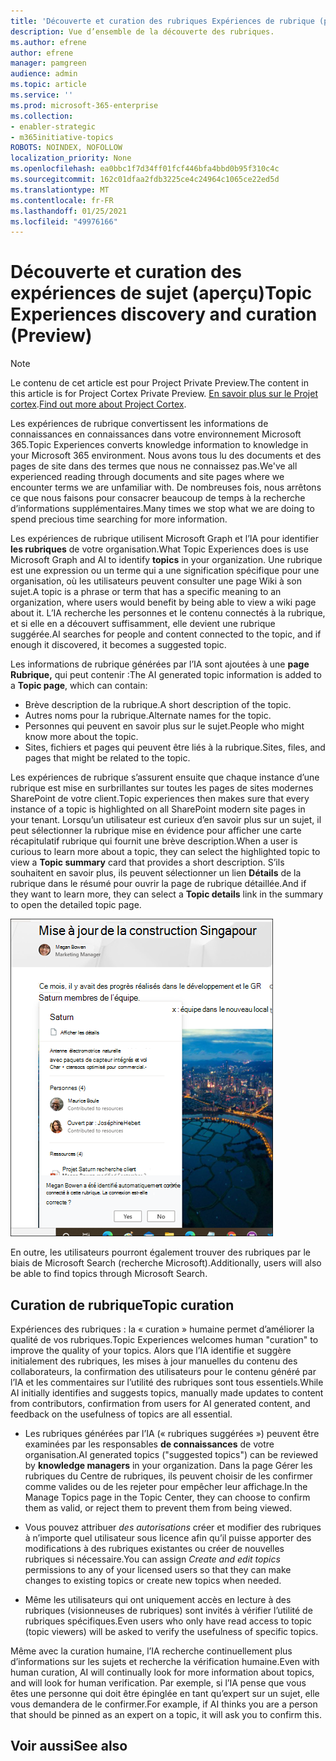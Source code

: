 ```yaml
---
title: 'Découverte et curation des rubriques Expériences de rubrique (prévisualisation) '
description: Vue d’ensemble de la découverte des rubriques.
ms.author: efrene
author: efrene
manager: pamgreen
audience: admin
ms.topic: article
ms.service: ''
ms.prod: microsoft-365-enterprise
ms.collection:
- enabler-strategic
- m365initiative-topics
ROBOTS: NOINDEX, NOFOLLOW
localization_priority: None
ms.openlocfilehash: ea0bbc1f7d34ff01fcf446bfa4bbd0b95f310c4c
ms.sourcegitcommit: 162c01dfaa2fdb3225ce4c24964c1065ce22ed5d
ms.translationtype: MT
ms.contentlocale: fr-FR
ms.lasthandoff: 01/25/2021
ms.locfileid: "49976166"
---
```

# <a name="topic-experiences-discovery-and-curation-preview"></a><span data-ttu-id="ff5d7-103">Découverte et curation des expériences de sujet (aperçu)</span><span class="sxs-lookup"><span data-stu-id="ff5d7-103">Topic Experiences discovery and curation (Preview)</span></span>

> [!Note] 
> <span data-ttu-id="ff5d7-104">Le contenu de cet article est pour Project Private Preview.</span><span class="sxs-lookup"><span data-stu-id="ff5d7-104">The content in this article is for Project Cortex Private Preview.</span></span> <span data-ttu-id="ff5d7-105">[En savoir plus sur le Projet cortex](https://aka.ms/projectcortex).</span><span class="sxs-lookup"><span data-stu-id="ff5d7-105">[Find out more about Project Cortex](https://aka.ms/projectcortex).</span></span>

<span data-ttu-id="ff5d7-106">Les expériences de rubrique convertissent les informations de connaissances en connaissances dans votre environnement Microsoft 365.</span><span class="sxs-lookup"><span data-stu-id="ff5d7-106">Topic Experiences converts knowledge information to knowledge in your Microsoft 365 environment.</span></span> <span data-ttu-id="ff5d7-107">Nous avons tous lu des documents et des pages de site dans des termes que nous ne connaissez pas.</span><span class="sxs-lookup"><span data-stu-id="ff5d7-107">We've all experienced reading through documents and site pages where we encounter terms we are unfamiliar with.</span></span> <span data-ttu-id="ff5d7-108">De nombreuses fois, nous arrêtons ce que nous faisons pour consacrer beaucoup de temps à la recherche d’informations supplémentaires.</span><span class="sxs-lookup"><span data-stu-id="ff5d7-108">Many times we stop what we are doing to spend precious time searching for more information.</span></span>

<span data-ttu-id="ff5d7-109">Les expériences de rubrique utilisent Microsoft Graph et l’IA pour identifier **les rubriques** de votre organisation.</span><span class="sxs-lookup"><span data-stu-id="ff5d7-109">What Topic Experiences does is use Microsoft Graph and AI to identify **topics** in your organization.</span></span>  <span data-ttu-id="ff5d7-110">Une rubrique est une expression ou un terme qui a une signification spécifique pour une organisation, où les utilisateurs peuvent consulter une page Wiki à son sujet.</span><span class="sxs-lookup"><span data-stu-id="ff5d7-110">A topic is a phrase or term that has a specific meaning to an organization, where users would benefit by being able to view a wiki page about it.</span></span> <span data-ttu-id="ff5d7-111">L’IA recherche les personnes et le contenu connectés à la rubrique, et si elle en a découvert suffisamment, elle devient une rubrique suggérée.</span><span class="sxs-lookup"><span data-stu-id="ff5d7-111">AI searches for people and content connected to the topic, and if enough it discovered, it becomes a suggested topic.</span></span>

<span data-ttu-id="ff5d7-112">Les informations de rubrique générées par l’IA sont ajoutées à une **page Rubrique,** qui peut contenir :</span><span class="sxs-lookup"><span data-stu-id="ff5d7-112">The AI generated topic information is added to a **Topic page**, which can contain:</span></span>
- <span data-ttu-id="ff5d7-113">Brève description de la rubrique.</span><span class="sxs-lookup"><span data-stu-id="ff5d7-113">A short description of the topic.</span></span>
- <span data-ttu-id="ff5d7-114">Autres noms pour la rubrique.</span><span class="sxs-lookup"><span data-stu-id="ff5d7-114">Alternate names for the topic.</span></span>
- <span data-ttu-id="ff5d7-115">Personnes qui peuvent en savoir plus sur le sujet.</span><span class="sxs-lookup"><span data-stu-id="ff5d7-115">People who might know more about the topic.</span></span>
- <span data-ttu-id="ff5d7-116">Sites, fichiers et pages qui peuvent être liés à la rubrique.</span><span class="sxs-lookup"><span data-stu-id="ff5d7-116">Sites, files, and pages that might be related to the topic.</span></span>

<span data-ttu-id="ff5d7-117">Les expériences de rubrique s’assurent ensuite que chaque instance d’une rubrique est mise en surbrillantes sur toutes les pages de sites modernes SharePoint de votre client.</span><span class="sxs-lookup"><span data-stu-id="ff5d7-117">Topic experiences then makes sure that every instance of a topic is highlighted on all SharePoint modern site pages in your tenant.</span></span> <span data-ttu-id="ff5d7-118">Lorsqu’un utilisateur est curieux d’en savoir plus sur un  sujet, il peut sélectionner la rubrique mise en évidence pour afficher une carte récapitulatif rubrique qui fournit une brève description.</span><span class="sxs-lookup"><span data-stu-id="ff5d7-118">When a user is curious to learn more about a topic, they can select the highlighted topic to view a **Topic summary** card that provides a short description.</span></span> <span data-ttu-id="ff5d7-119">S’ils souhaitent en savoir plus, ils peuvent sélectionner un lien **Détails** de la rubrique dans le résumé pour ouvrir la page de rubrique détaillée.</span><span class="sxs-lookup"><span data-stu-id="ff5d7-119">And if they want to learn more, they can select a **Topic details** link in the summary to open the detailed topic page.</span></span>

![Points forts de la rubrique](../media/knowledge-management/saturn.png) </br>

<span data-ttu-id="ff5d7-121">En outre, les utilisateurs pourront également trouver des rubriques par le biais de Microsoft Search (recherche Microsoft).</span><span class="sxs-lookup"><span data-stu-id="ff5d7-121">Additionally, users will also be able to find topics through Microsoft Search.</span></span>


## <a name="topic-curation"></a><span data-ttu-id="ff5d7-122">Curation de rubrique</span><span class="sxs-lookup"><span data-stu-id="ff5d7-122">Topic curation</span></span>

<span data-ttu-id="ff5d7-123">Expériences des rubriques : la « curation » humaine permet d’améliorer la qualité de vos rubriques.</span><span class="sxs-lookup"><span data-stu-id="ff5d7-123">Topic Experiences welcomes human "curation" to improve the quality of your topics.</span></span> <span data-ttu-id="ff5d7-124">Alors que l’IA identifie et suggère initialement des rubriques, les mises à jour manuelles du contenu des collaborateurs, la confirmation des utilisateurs pour le contenu généré par l’IA et les commentaires sur l’utilité des rubriques sont tous essentiels.</span><span class="sxs-lookup"><span data-stu-id="ff5d7-124">While AI initially identifies and suggests topics, manually made updates to content from contributors, confirmation from users for AI generated content, and feedback on the usefulness of topics are all essential.</span></span>

- <span data-ttu-id="ff5d7-125">Les rubriques générées par l’IA (« rubriques suggérées ») peuvent être examinées par les responsables **de connaissances** de votre organisation.</span><span class="sxs-lookup"><span data-stu-id="ff5d7-125">AI generated topics ("suggested topics") can be reviewed by **knowledge managers** in your organization.</span></span> <span data-ttu-id="ff5d7-126">Dans la page Gérer les rubriques du Centre de rubriques, ils peuvent choisir de les confirmer comme valides ou de les rejeter pour empêcher leur affichage.</span><span class="sxs-lookup"><span data-stu-id="ff5d7-126">In the Manage Topics page in the Topic Center, they can choose to confirm them as valid, or reject them to prevent them from being viewed.</span></span>

- <span data-ttu-id="ff5d7-127">Vous pouvez attribuer *des autorisations* créer et modifier des rubriques à n’importe quel utilisateur sous licence afin qu’il puisse apporter des modifications à des rubriques existantes ou créer de nouvelles rubriques si nécessaire.</span><span class="sxs-lookup"><span data-stu-id="ff5d7-127">You can assign *Create and edit topics* permissions to any of your licensed users so that they can make changes to existing topics or create new topics when needed.</span></span> 

- <span data-ttu-id="ff5d7-128">Même les utilisateurs qui ont uniquement accès en lecture à des rubriques (visionneuses de rubriques) sont invités à vérifier l’utilité de rubriques spécifiques.</span><span class="sxs-lookup"><span data-stu-id="ff5d7-128">Even users who only have read access to topic (topic viewers) will be asked to verify the usefulness of specific topics.</span></span>

<span data-ttu-id="ff5d7-129">Même avec la curation humaine, l’IA recherche continuellement plus d’informations sur les sujets et recherche la vérification humaine.</span><span class="sxs-lookup"><span data-stu-id="ff5d7-129">Even with human curation, AI will continually look for more information about topics, and will look for human verification.</span></span> <span data-ttu-id="ff5d7-130">Par exemple, si l’IA pense que vous êtes une personne qui doit être épinglée en tant qu’expert sur un sujet, elle vous demandera de le confirmer.</span><span class="sxs-lookup"><span data-stu-id="ff5d7-130">For example, if AI thinks you are a person that should be pinned as an expert on a topic, it will ask you to confirm this.</span></span> 

















## <a name="see-also"></a><span data-ttu-id="ff5d7-131">Voir aussi</span><span class="sxs-lookup"><span data-stu-id="ff5d7-131">See also</span></span>



  






